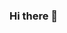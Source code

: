 ### Hi there 👋

<!--
**Hipposdata/Hipposdata** is a ✨ _special_ ✨ repository because its `README.md` (this file) appears on your GitHub profile.
Here are some ideas to get you started:
<a href="버튼을 눌렀을 때 이동할 링크" target="_blank"><img src="https://img.shields.io/badge/뱃지레이블-배경색?style=뱃지모양&logo=로고&logoColor=로고색상"/></a>
<img src="https://img.shields.io/badge/Android-3DDC84?style=flat-square&logo=Android&logoColor=white"/>


- 🔭 I’m currently working on ...
- 🌱 I’m currently learning ...
- 👯 I’m looking to collaborate on ...
- 🤔 I’m looking for help with ...
- 💬 Ask me about ...
- 📫 How to reach me: ...
- 😄 Pronouns: ...
- ⚡ Fun fact: ...
-->
